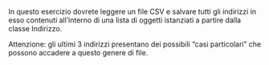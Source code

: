 In questo esercizio dovrete leggere un file CSV e salvare tutti gli indirizzi in esso contenuti all’interno di una lista di oggetti istanziati a partire dalla classe Indirizzo.

Attenzione: gli ultimi 3 indirizzi presentano dei possibili “casi particolari” che possono accadere a questo genere di file.
